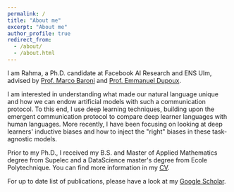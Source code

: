 ```yaml
---
permalink: /
title: "About me"
excerpt: "About me"
author_profile: true
redirect_from: 
  - /about/
  - /about.html
---
```


I am Rahma, a Ph.D. candidate at Facebook AI Research and ENS Ulm, advised by [Prof. Marco Baroni](http://marcobaroni.org/) and [Prof. Emmanuel Dupoux](http://www.lscp.net/persons/dupoux/). 

I am interested in understanding what made our natural language unique and how we can endow artificial models with such a communication protocol. To this end, I use deep learning techniques, building upon the emergent communication protocol to compare deep learner languages with human languages. More recently, I have been focusing on looking at deep learners' inductive biases and how to inject the "right" biases in these task-agnostic models.

Prior to my Ph.D., I received my B.S. and Master of Applied Mathematics degree from Supelec and a DataScience master's degree from Ecole Polytechnique. You can find more information in my [CV](https://github.com/rahmacha/rahmacha.github.io/blob/master/CV_github.pdf).


For up to date list of publications, please have a look at my [Google Scholar](https://scholar.google.com/citations?hl=fr&user=jYN2eXEAAAAJ).

